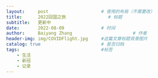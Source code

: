 ```yaml
---
layout:     post   				    # 使用的布局（不需要改）
title:      2022回国之旅 				# 标题 
subtitle:   更新中
date:       2022-08-09 				# 时间
author:     Baiyang Zhang 						# 作者
header-img: img/COVIDFlight.jpg 	#这篇文章标题背景图片
catalog: true 						# 是否归档
tags:								#标签
    - 生活
    - 新冠
    - 记录
---
```


